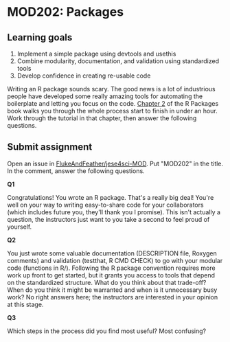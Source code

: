 # MOD202: Packages

## Learning goals

1.  Implement a simple package using devtools and usethis
2.  Combine modularity, documentation, and validation using standardized tools 
3.  Develop confidence in creating re-usable code

Writing an R package sounds scary. The good news is a lot of industrious people have developed some really amazing tools for automating the boilerplate and letting you focus on the code. [Chapter 2](https://r-pkgs.org/whole-game.html) of the R Packages book walks you through the whole process start to finish in under an hour. Work through the tutorial in that chapter, then answer the following questions.

## Submit assignment

Open an issue in [FlukeAndFeather/jese4sci-MOD](https://github.com/FlukeAndFeather/jese4sci-MOD). Put "MOD202" in the title. In the comment, answer the following questions.

**Q1**

Congratulations! You wrote an R package. That's a really big deal! You're well on your way to writing easy-to-share code for your collaborators (which includes future you, they'll thank you I promise). This isn't actually a question, the instructors just want to you take a second to feel proud of yourself.

**Q2**

You just wrote some valuable documentation (DESCRIPTION file, Roxygen comments) and validation (testthat, R CMD CHECK) to go with your modular code (functions in R/). Following the R package convention requires more work up front to get started, but it grants you access to tools that depend on the standardized structure. What do you think about that trade-off? When do you think it might be warranted and when is it unnecessary busy work? No right answers here; the instructors are interested in your opinion at this stage.

**Q3**

Which steps in the process did you find most useful? Most confusing?
